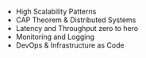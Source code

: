 - High Scalability Patterns
- CAP Theorem & Distributed Systems
- Latency and Throughput zero to hero
- Monitoring and Logging
- DevOps & Infrastructure as Code